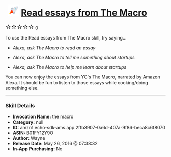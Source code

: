 # &nbsp;<img src="skill_icon" alt="Read essays from The Macro icon" width="36"> [Read essays from The Macro](http://alexa.amazon.com/#skills/amzn1.echo-sdk-ams.app.2ffb3907-0a6d-407a-9f86-beca8c6f8070)
![0 stars](../../images/ic_star_border_black_18dp_1x.png)![0 stars](../../images/ic_star_border_black_18dp_1x.png)![0 stars](../../images/ic_star_border_black_18dp_1x.png)![0 stars](../../images/ic_star_border_black_18dp_1x.png)![0 stars](../../images/ic_star_border_black_18dp_1x.png) 0

To use the Read essays from The Macro skill, try saying...

* *Alexa, ask The Macro to read an essay*

* *Alexa, ask The Macro to tell me something about startups*

* *Alexa, ask The Macro to help me learn about startups*

You can now enjoy the essays from YC's The Macro, narrated by Amazon Alexa. It should be fun to listen to those essays while cooking/doing something else.

***

### Skill Details

* **Invocation Name:** the macro
* **Category:** null
* **ID:** amzn1.echo-sdk-ams.app.2ffb3907-0a6d-407a-9f86-beca8c6f8070
* **ASIN:** B01FY12Y9O
* **Author:** Wayne
* **Release Date:** May 26, 2016 @ 07:38:32
* **In-App Purchasing:** No
